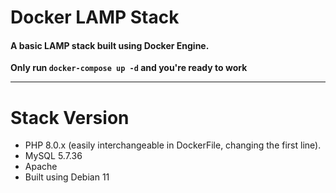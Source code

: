 # Docker LAMP Stack

#### A basic LAMP stack built using Docker Engine.

**Only run `docker-compose up -d` and you're ready to work**

---

# Stack Version
- PHP 8.0.x (easily interchangeable in DockerFile, changing the first line).
- MySQL 5.7.36
- Apache
- Built using Debian 11
